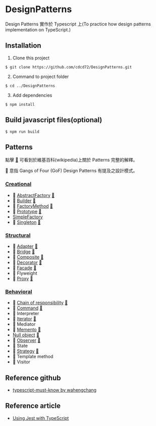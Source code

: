 # DesignPatterns
Design Patterns 實作於 Typescript 上(To practice how design patterns implementation on TypeScript.)

## Installation
 1. Clone this project
 ```
 $ git clone https://github.com/cdcd72/DesignPatterns.git
 ```
 2. Command to project folder
 ```
 $ cd ../DesignPatterns
 ```
 3. Add dependencies
 ```
 $ npm install
 ```

## Build javascript files(optional)
```
$ npm run build
```

## Patterns
點擊 [:notebook:](http://en.wikipedia.org/wiki/Software_design_pattern) 可看到於維基百科(wikipedia)上關於 Patterns 完整的解釋。  

:bookmark: 意指 Gangs of Four (GoF) Design Patterns 有提及之設計模式。

### [Creational](Creational)

* :bookmark: [AbstractFactory](Creational/AbstractFactory) [:notebook:](https://en.wikipedia.org/wiki/Abstract_factory_pattern) 
* :bookmark: [Builder](Creational/Builder) [:notebook:](https://en.wikipedia.org/wiki/Builder_pattern) 
* :bookmark: [FactoryMethod](Creational/FactoryMethod) [:notebook:](https://en.wikipedia.org/wiki/Factory_method_pattern) 
* :bookmark: [Prototype](Creational/Prototype) [:notebook:](https://en.wikipedia.org/wiki/Prototype_pattern) 
* [SimpleFactory](Creational/SimpleFactory) 
* :bookmark: [Singleton](Creational/Singleton) [:notebook:](https://en.wikipedia.org/wiki/Singleton_pattern) 

### [Structural](Structural)

* :bookmark: [Adapter](Structural/Adapter) [:notebook:](https://en.wikipedia.org/wiki/Adapter_pattern) 
* :bookmark: [Bridge](Structural/Bridge) [:notebook:](https://en.wikipedia.org/wiki/Bridge_pattern) 
* :bookmark: [Composite](Structural/Composite) [:notebook:](https://en.wikipedia.org/wiki/Composite_pattern)
* :bookmark: [Decorator](Structural/Decorator) [:notebook:](https://en.wikipedia.org/wiki/Decorator_pattern) 
* :bookmark: [Facade](Structural/Facade) [:notebook:](https://en.wikipedia.org/wiki/Facade_pattern) 
* :bookmark: Flyweight 
* :bookmark: [Proxy](Structural/Proxy) [:notebook:](https://en.wikipedia.org/wiki/Proxy_pattern) 

### [Behavioral](Behavioral)

* :bookmark: [Chain of responsibility](Behavioral/ChainOfResponsibility) [:notebook:](https://en.wikipedia.org/wiki/Chain-of-responsibility_pattern) 
* :bookmark: [Command](Behavioral/Command) [:notebook:](https://en.wikipedia.org/wiki/Command_pattern)
* :bookmark: Interpreter 
* :bookmark: [Iterator](Behavioral/Iterator) [:notebook:](https://en.wikipedia.org/wiki/Iterator_pattern) 
* :bookmark: Mediator 
* :bookmark: [Memento](Behavioral/Memento) [:notebook:](https://en.wikipedia.org/wiki/Memento_pattern) 
* [Null object](Behavioral/NullObject) [:notebook:](https://en.wikipedia.org/wiki/Null_object_pattern) 
* :bookmark: [Observer](Behavioral/Observer) [:notebook:](https://en.wikipedia.org/wiki/Observer_pattern) 
* :bookmark: State 
* :bookmark: [Strategy](Behavioral/Strategy) [:notebook:](https://en.wikipedia.org/wiki/Strategy_pattern) 
* :bookmark: Template method 
* :bookmark: Visitor 

## Reference github
 - [typescript-must-know by wahengchang](https://github.com/wahengchang/typescript-must-know)
 
## Reference article
 - [Using Jest with TypeScript](https://basarat.gitbooks.io/typescript/docs/testing/jest.html)
